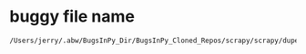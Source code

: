 # buggy file name

```text
/Users/jerry/.abw/BugsInPy_Dir/BugsInPy_Cloned_Repos/scrapy/scrapy/dupefilters.py
```
